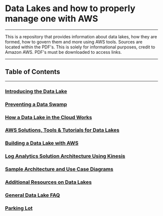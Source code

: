 # Data Lakes and how to properly manage one with AWS
------

This is a repository that provides information about data lakes, how they are formed, how to govern them and more using AWS tools.  Sources are located within the PDF's.  This is solely for informational purposes, credit to Amazon AWS.  PDF's must be downloaded to access links.

------

## Table of Contents
--------------------------

### [Introducing the Data Lake](https://github.com/dametreusv/data_lakes_with_AWS/blob/main/CTODATALAKE-IntroducingtheDataLake-120421-1257.pdf)


### [Preventing a Data Swamp](https://github.com/dametreusv/data_lakes_with_AWS/blob/main/CTODATALAKE-PreventingaDataSwamp-ADataGovernanceProcess-120421-1258.pdf)


### [How a Data Lake in the Cloud Works](https://github.com/dametreusv/data_lakes_with_AWS/blob/main/CTODATALAKE-HowaDataLakeintheCloudWorks-120421-1258.pdf)


### [AWS Solutions, Tools & Tutorials for Data Lakes](https://github.com/dametreusv/data_lakes_with_AWS/blob/main/CTODATALAKE-17793471-120421-1259.pdf)


### [Building a Data Lake with AWS](https://github.com/dametreusv/data_lakes_with_AWS/blob/main/CTODATALAKE-BuildingaDataLakewithAWS-120421-1259.pdf)


### [Log Analytics Solution Architecture Using Kinesis](https://github.com/dametreusv/data_lakes_with_AWS/blob/main/CTODATALAKE-LogAnalyticsSolutionArchitectureUsingKinesis-120421-1300.pdf)


### [Sample Architecture and Use Case Diagrams](https://github.com/dametreusv/data_lakes_with_AWS/blob/main/CTODATALAKE-SampleArchitectureandUseCaseDiagrams-120421-1300.pdf)


### [Additional Resources on Data Lakes](https://github.com/dametreusv/data_lakes_with_AWS/blob/main/CTODATALAKE-AdditionalResourcesonDataLakes-120421-1301.pdf)


### [General Data Lake FAQ](https://github.com/dametreusv/data_lakes_with_AWS/blob/main/CTODATALAKE-GeneralDataLakeFAQ-120421-1301.pdf)


### [Parking Lot](https://github.com/dametreusv/data_lakes_with_AWS/blob/main/CTODATALAKE-ParkingLot-120421-1301.pdf)


